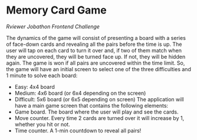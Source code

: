 # Memory Card Game
*Rviewer Jobathon Frontend Challenge*

The dynamics of the game will consist of presenting a board with a series of face-down cards and revealing all the pairs before the time is up. The user will tap on each card to turn it over and, if two of them match when they are uncovered, they will be turned face up. If not, they will be hidden again.
The game is won if all pairs are uncovered within the time limit.
So, the game will have an initial screen to select one of the three difficulties and 1 minute to solve each board:
- Easy: 4x4 board
- Medium: 4x6 board (or 6x4 depending on the screen)
- Difficult: 5x6 board (or 6x5 depending on screen)
The application will have a main game screen that contains the following elements:
- Game board. The board where the user will play and see the cards.
- Move counter. Every time 2 cards are turned over it will increase by 1, whether you hit or not.
- Time counter. A 1-min countdown to reveal all pairs!
